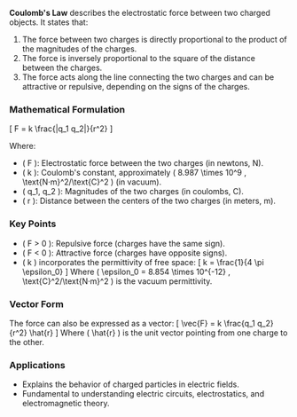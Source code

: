**Coulomb's Law** describes the electrostatic force between two charged objects. It states that:

1. The force between two charges is directly proportional to the product of the magnitudes of the charges.
2. The force is inversely proportional to the square of the distance between the charges.
3. The force acts along the line connecting the two charges and can be attractive or repulsive, depending on the signs of the charges.

### **Mathematical Formulation**
\[
F = k \frac{|q_1 q_2|}{r^2}
\]

Where:
- \( F \): Electrostatic force between the two charges (in newtons, N).
- \( k \): Coulomb's constant, approximately \( 8.987 \times 10^9 \, \text{N·m}^2/\text{C}^2 \) (in vacuum).
- \( q_1, q_2 \): Magnitudes of the two charges (in coulombs, C).
- \( r \): Distance between the centers of the two charges (in meters, m).

### **Key Points**
- \( F > 0 \): Repulsive force (charges have the same sign).
- \( F < 0 \): Attractive force (charges have opposite signs).
- \( k \) incorporates the permittivity of free space:
  \[
  k = \frac{1}{4 \pi \epsilon_0}
  \]
  Where \( \epsilon_0 = 8.854 \times 10^{-12} \, \text{C}^2/\text{N·m}^2 \) is the vacuum permittivity.

### **Vector Form**
The force can also be expressed as a vector:
\[
\vec{F} = k \frac{q_1 q_2}{r^2} \hat{r}
\]
Where \( \hat{r} \) is the unit vector pointing from one charge to the other.

### **Applications**
- Explains the behavior of charged particles in electric fields.
- Fundamental to understanding electric circuits, electrostatics, and electromagnetic theory.

